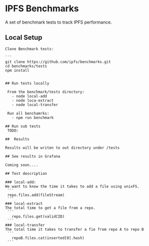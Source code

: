 # IPFS Benchmarks

A set of benchmark tests to track IPFS performance.

## Local Setup

    Clone Benchmark tests:

    ```
    git clone https://github.com/ipfs/benchmarks.git
    cd benchmarks/tests
    npm install
   ```

## Run tests locally

    From the benchmark/tests directory:
      - node local-add
      - node loca-extract
      - node local-transfer

    Run all benchamrks:
      - npm run benchmark

## Run sub tests
    TODO:

##  Results

  Results will be writen to out directory under /tests

## See results in Grafana
  
  Coming soon....

## Test description

### local-add:
  We want to know the time it takes to add a file using unixFS.
    ```
    repo.files.add(fileStream)
    ```
### local-extract
  The total time to get a file from a repo.
    ```
      repo.files.get(validCID)
    ```
### local-transfer
  The total time it takes to transfer a fie from repo A to repo B
    ```
      repoB.files.cat(inserted[0].hash)
    ```
